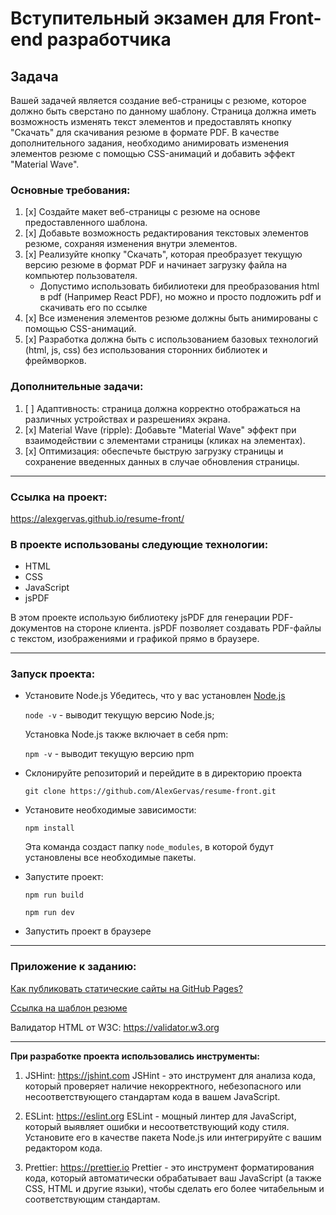 
# Вступительный экзамен для Front-end разработчика

## Задача

Вашей задачей является создание веб-страницы с резюме, которое должно быть сверстано по данному шаблону. Страница должна иметь возможность изменять текст элементов и предоставлять кнопку "Скачать" для скачивания резюме в формате PDF. В качестве дополнительного задания, необходимо анимировать изменения элементов резюме с помощью CSS-анимаций и добавить эффект "Material Wave".

### Основные требования:

1. [x] Создайте макет веб-страницы с резюме на основе предоставленного шаблона.
2. [x] Добавьте возможность редактирования текстовых элементов резюме, сохраняя изменения внутри элементов.
3. [x] Реализуйте кнопку "Скачать", которая преобразует текущую версию резюме в формат PDF и начинает загрузку файла на компьютер пользователя.
    - Допустимо использовать бибилиотеки для преобразования html в pdf (Например React PDF), но можно и просто подложить pdf и скачивать его по ссылке
4. [x] Все изменения элементов резюме должны быть анимированы с помощью CSS-анимаций.
5. [x] Разработка должна быть с использованием базовых технологий (html, js, css) без использования сторонних библиотек и фреймворков.

### Дополнительные задачи:

1. [ ] Адаптивность: страница должна корректно отображаться на различных устройствах и разрешениях экрана.
2. [x] Material Wave (ripple): Добавьте "Material Wave" эффект при взаимодействии с элементами страницы (кликах на элементах).
3. [x] Оптимизация: обеспечьте быструю загрузку страницы и сохранение введенных данных в случае обновления страницы.

---

### Ссылка на проект: 

https://alexgervas.github.io/resume-front/

### В проекте использованы следующие технологии:

- HTML
- CSS
- JavaScript
- jsPDF 

В этом проекте использую библиотеку jsPDF для генерации PDF-документов на стороне клиента. jsPDF позволяет создавать PDF-файлы с текстом, изображениями и графикой прямо в браузере.

---

### Запуск проекта:

+ Установите Node.js
  Убедитесь, что у вас установлен [Node.js](https://nodejs.org/en)
  
    `node -v` - выводит текущую версию Node.js;
  
    Установка Node.js также включает в себя npm: 

    `npm -v` - выводит текущую версию npm

+ Склонируйте репозиторий и перейдите в в директорию проекта

    `git clone https://github.com/AlexGervas/resume-front.git`

+ Установите необходимые зависимости:

    `npm install`
  
    Эта команда создаст папку `node_modules`, в которой будут установлены все необходимые пакеты.

+ Запустите проект:

  `npm run build`
    
    `npm run dev`

+ Запустить проект в браузере

---
### Приложение к заданию:

[Как публиковать статические сайты на GitHub Pages?](https://docs.github.com/en/pages/getting-started-with-github-pages/creating-a-github-pages-site)

[Ссылка на шаблон резюме](https://www.figma.com/design/0lCK90FekbMPNJOOUuiIV8/exam-cv?node-id=0-3&t=51CUbfwKNoVYLV1V-1)

Валидатор HTML от W3C: https://validator.w3.org

---
**При разработке проекта использовались инструменты:**

1. JSHint: https://jshint.com
   JSHint - это инструмент для анализа кода, который проверяет наличие некорректного, небезопасного или несоответствующего стандартам кода в вашем JavaScript.

2. ESLint: https://eslint.org
   ESLint - мощный линтер для JavaScript, который выявляет ошибки и несоответствующий коду стиля. Установите его в качестве пакета Node.js или интегрируйте с вашим редактором кода.

3. Prettier: https://prettier.io
   Prettier - это инструмент форматирования кода, который автоматически обрабатывает ваш JavaScript (а также CSS, HTML и другие языки), чтобы сделать его более читабельным и соответствующим стандартам.
